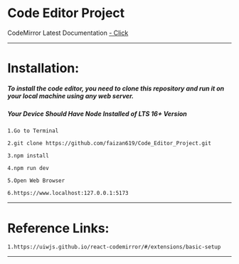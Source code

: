 
# Code Editor Project

CodeMirror Latest Documentation
[- Click](https://uiwjs.github.io/react-codemirror/#/extensions/basic-setup)

***
# Installation:
##### To install the code editor, you need to clone this repository and run it on your local machine using any web server.
##### Your Device Should Have Node Installed of LTS 16+ Version
    
    1.Go to Terminal    

    2.git clone https://github.com/faizan619/Code_Editor_Project.git    

    3.npm install    

    4.npm run dev    

    5.Open Web Browser    

    6.https://www.localhost:127.0.0.1:5173

***
# Reference Links:
    
    1.https://uiwjs.github.io/react-codemirror/#/extensions/basic-setup
___